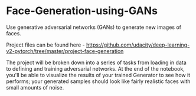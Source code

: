 # Face-Generation-using-GANs
Use generative adversarial networks (GANs) to generate new images of faces.

Project files can be found here - 
https://github.com/udacity/deep-learning-v2-pytorch/tree/master/project-face-generation

The project will be broken down into a series of tasks from loading in data to defining and training adversarial networks. At the end of the notebook, you'll be able to visualize the results of your trained Generator to see how it performs; your generated samples should look like fairly realistic faces with small amounts of noise.
